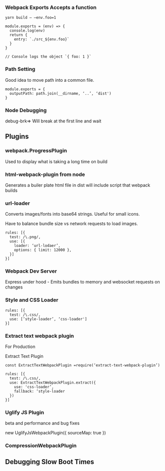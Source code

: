### Webpack Exports Accepts a function

`yarn build — —env.foo=1`

```
module.exports = (env) => {
  console.log(env)
  return {
    entry: `./src_${env.foo}`
  }
}

// Console logs the object `{ foo: 1 }`
```

### Path Setting

Good idea to move path into a common file.

```
module.exports = {
  outputPath: path.join(__dirname, ‘..’, ‘dist')
}
```

### Node Debugging

debug-brk=> Will break at the first line and wait

## Plugins

### webpack.ProgressPlugin
Used to display what is taking a long time on build

### html-webpack-plugin from node
Generates a builer plate html file in dist will include script that webpack builds

### url-loader
Converts images/fonts into base64 strings.  Useful for small icons.

Have to balance bundle size vs network requests to load images.

```
rules: [{
  test: /\.png/,
  use: [{
    loader: ‘url-lodaer’,
    options: { limit: 12000 },
  }]
}]
```

### Webpack Dev Server

Express under hood - Emits bundles to memory and websocket requests on changes

### Style and CSS Loader

```
rules: [{
  test: /\.css/,
  use: [’style-loader’, ‘css-loader']
}]
```

### Extract text webpack plugin

For Production
 
Extract Text Plugin

```
const ExtractTextWebpackPlugin =require(‘extract-text-webpack-plugin’)

rules: [{
  test: /\.css/,
  use: ExtractTextWebpackPlugin.extract({
    use: 'css-loader’,
    fallback: ‘style-loader
  })
}]
```

### Uglify JS Plugin
beta and performance and bug fixes

new UglifyJsWebpackPlugin({ sourceMap: true })

### CompressionWebpackPlugin



## Debugging Slow Boot Times

